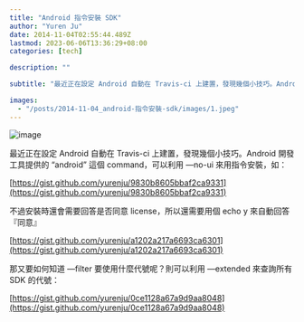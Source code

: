 ```yaml
---
title: "Android 指令安裝 SDK"
author: "Yuren Ju"
date: 2014-11-04T02:55:44.489Z
lastmod: 2023-06-06T13:36:29+08:00
categories: [tech]

description: ""

subtitle: "最近正在設定 Android 自動在 Travis-ci 上建置，發現幾個小技巧。Android 開發工具提供的 “android” 這個 command，可以利用 —no-ui 來用指令安裝，如："

images:
  - "/posts/2014-11-04_android-指令安裝-sdk/images/1.jpeg"
---
```


![image](/posts/2014-11-04_android-指令安裝-sdk/images/1.jpeg#layoutTextWidth)

最近正在設定 Android 自動在 Travis-ci 上建置，發現幾個小技巧。Android 開發工具提供的 “android” 這個 command，可以利用 —no-ui 來用指令安裝，如：

[https://gist.github.com/yurenju/9830b8605bbaf2ca9331](https://gist.github.com/yurenju/9830b8605bbaf2ca9331)

不過安裝時還會需要回答是否同意 license，所以還需要用個 echo y 來自動回答『同意』

[https://gist.github.com/yurenju/a1202a217a6693ca6301](https://gist.github.com/yurenju/a1202a217a6693ca6301)

那又要如何知道 —filter 要使用什麼代號呢？則可以利用 —extended 來查詢所有 SDK 的代號：

[https://gist.github.com/yurenju/0ce1128a67a9d9aa8048](https://gist.github.com/yurenju/0ce1128a67a9d9aa8048)
